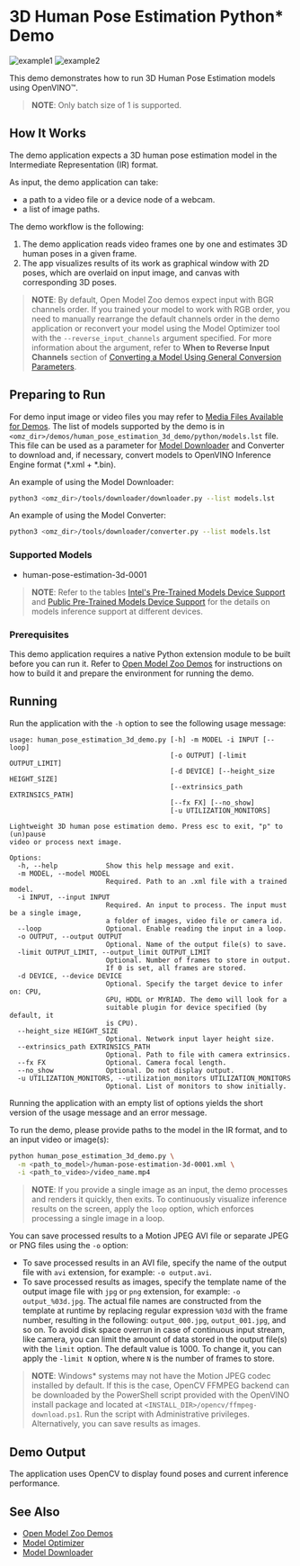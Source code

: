 # 3D Human Pose Estimation Python\* Demo

![example1](./human_pose_estimation_3d.gif)
![example2](./human_pose_estimation_3d_canvas.gif)

This demo demonstrates how to run 3D Human Pose Estimation models using OpenVINO&trade;.

> **NOTE**: Only batch size of 1 is supported.

## How It Works

The demo application expects a 3D human pose estimation model in the Intermediate Representation (IR) format.

As input, the demo application can take:

* a path to a video file or a device node of a webcam.
* a list of image paths.

The demo workflow is the following:

1. The demo application reads video frames one by one and estimates 3D human poses in a given frame.
2. The app visualizes results of its work as graphical window with 2D poses, which are overlaid on input image, and canvas with corresponding 3D poses.

> **NOTE**: By default, Open Model Zoo demos expect input with BGR channels order. If you trained your model to work with RGB order, you need to manually rearrange the default channels order in the demo application or reconvert your model using the Model Optimizer tool with the `--reverse_input_channels` argument specified. For more information about the argument, refer to **When to Reverse Input Channels** section of [Converting a Model Using General Conversion Parameters](https://docs.openvinotoolkit.org/latest/_docs_MO_DG_prepare_model_convert_model_Converting_Model_General.html).

## Preparing to Run

For demo input image or video files you may refer to [Media Files Available for Demos](../../README.md#Media-Files-Available-for-Demos).
The list of models supported by the demo is in `<omz_dir>/demos/human_pose_estimation_3d_demo/python/models.lst` file.
This file can be used as a parameter for [Model Downloader](../../../tools/downloader/README.md) and Converter to download and, if necessary, convert models to OpenVINO Inference Engine format (\*.xml + \*.bin).

An example of using the Model Downloader:

```sh
python3 <omz_dir>/tools/downloader/downloader.py --list models.lst
```

An example of using the Model Converter:

```sh
python3 <omz_dir>/tools/downloader/converter.py --list models.lst
```

### Supported Models

* human-pose-estimation-3d-0001

> **NOTE**: Refer to the tables [Intel's Pre-Trained Models Device Support](../../../models/intel/device_support.md) and [Public Pre-Trained Models Device Support](../../../models/public/device_support.md) for the details on models inference support at different devices.

### Prerequisites

This demo application requires a native Python extension module to be built before you can run it.
Refer to [Open Model Zoo Demos](../../README.md) for instructions on how to build it and prepare the environment for running the demo.

## Running

Run the application with the `-h` option to see the following usage message:

```
usage: human_pose_estimation_3d_demo.py [-h] -m MODEL -i INPUT [--loop]
                                        [-o OUTPUT] [-limit OUTPUT_LIMIT]
                                        [-d DEVICE] [--height_size HEIGHT_SIZE]
                                        [--extrinsics_path EXTRINSICS_PATH]
                                        [--fx FX] [--no_show]
                                        [-u UTILIZATION_MONITORS]

Lightweight 3D human pose estimation demo. Press esc to exit, "p" to (un)pause
video or process next image.

Options:
  -h, --help            Show this help message and exit.
  -m MODEL, --model MODEL
                        Required. Path to an .xml file with a trained model.
  -i INPUT, --input INPUT
                        Required. An input to process. The input must be a single image,
                        a folder of images, video file or camera id.
  --loop                Optional. Enable reading the input in a loop.
  -o OUTPUT, --output OUTPUT
                        Optional. Name of the output file(s) to save.
  -limit OUTPUT_LIMIT, --output_limit OUTPUT_LIMIT
                        Optional. Number of frames to store in output.
                        If 0 is set, all frames are stored.
  -d DEVICE, --device DEVICE
                        Optional. Specify the target device to infer on: CPU,
                        GPU, HDDL or MYRIAD. The demo will look for a
                        suitable plugin for device specified (by default, it
                        is CPU).
  --height_size HEIGHT_SIZE
                        Optional. Network input layer height size.
  --extrinsics_path EXTRINSICS_PATH
                        Optional. Path to file with camera extrinsics.
  --fx FX               Optional. Camera focal length.
  --no_show             Optional. Do not display output.
  -u UTILIZATION_MONITORS, --utilization_monitors UTILIZATION_MONITORS
                        Optional. List of monitors to show initially.
```

Running the application with an empty list of options yields the short version of the usage message and an error message.

To run the demo, please provide paths to the model in the IR format, and to an input video or image(s):

```bash
python human_pose_estimation_3d_demo.py \
  -m <path_to_model>/human-pose-estimation-3d-0001.xml \
  -i <path_to_video>/video_name.mp4
```

>**NOTE**: If you provide a single image as an input, the demo processes and renders it quickly, then exits. To continuously visualize inference results on the screen, apply the `loop` option, which enforces processing a single image in a loop.

You can save processed results to a Motion JPEG AVI file or separate JPEG or PNG files using the `-o` option:

* To save processed results in an AVI file, specify the name of the output file with `avi` extension, for example: `-o output.avi`.
* To save processed results as images, specify the template name of the output image file with `jpg` or `png` extension, for example: `-o output_%03d.jpg`. The actual file names are constructed from the template at runtime by replacing regular expression `%03d` with the frame number, resulting in the following: `output_000.jpg`, `output_001.jpg`, and so on.
To avoid disk space overrun in case of continuous input stream, like camera, you can limit the amount of data stored in the output file(s) with the `limit` option. The default value is 1000. To change it, you can apply the `-limit N` option, where `N` is the number of frames to store.

>**NOTE**: Windows\* systems may not have the Motion JPEG codec installed by default. If this is the case, OpenCV FFMPEG backend can be downloaded by the PowerShell script provided with the OpenVINO install package and located at `<INSTALL_DIR>/opencv/ffmpeg-download.ps1`. Run the script with Administrative privileges. Alternatively, you can save results as images.

## Demo Output

The application uses OpenCV to display found poses and current inference performance.

## See Also

* [Open Model Zoo Demos](../../README.md)
* [Model Optimizer](https://docs.openvinotoolkit.org/latest/_docs_MO_DG_Deep_Learning_Model_Optimizer_DevGuide.html)
* [Model Downloader](../../../tools/downloader/README.md)
